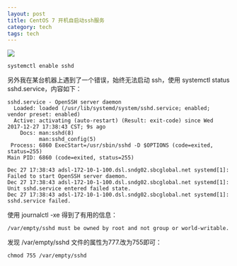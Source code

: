```yaml
---
layout: post
title: CentOS 7 开机自启动ssh服务
category: tech
tags: tech
---
```

![](https://cdn.kelu.org/blog/tags/linux.jpg)

	systemctl enable sshd

另外我在某台机器上遇到了一个错误，始终无法启动 ssh，使用 systemctl status sshd.service，内容如下：

	sshd.service - OpenSSH server daemon
	  Loaded: loaded (/usr/lib/systemd/system/sshd.service; enabled; vendor preset: enabled)
	  Active: activating (auto-restart) (Result: exit-code) since Wed 2017-12-27 17:38:43 CST; 9s ago
	    Docs: man:sshd(8)
	          man:sshd_config(5)
	 Process: 6860 ExecStart=/usr/sbin/sshd -D $OPTIONS (code=exited, status=255)
	Main PID: 6860 (code=exited, status=255)
	
	Dec 27 17:38:43 adsl-172-10-1-100.dsl.sndg02.sbcglobal.net systemd[1]: Failed to start OpenSSH server daemon.
	Dec 27 17:38:43 adsl-172-10-1-100.dsl.sndg02.sbcglobal.net systemd[1]: Unit sshd.service entered failed state.
	Dec 27 17:38:43 adsl-172-10-1-100.dsl.sndg02.sbcglobal.net systemd[1]: sshd.service failed.

	
使用 journalctl -xe 得到了有用的信息：

	/var/empty/sshd must be owned by root and not group or world-writable.


发现 /var/empty/sshd 文件的属性为777.改为755即可：

	chmod 755 /var/empty/sshd
